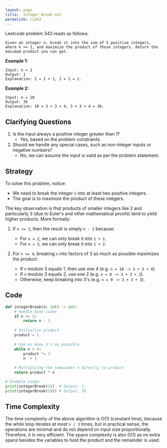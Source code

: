 ```yaml
---
layout: page
title:  Integer Break-out
permalink: /s343
---
```


Leetcode problem 343 reads as follows:

`Given an integer n, break it into the sum of k positive integers, where k >= 2, and maximize the product of those integers. Return the maximum product you can get.`

**Example 1:** 
```
Input: n = 2
Output: 1
Explanation: 2 = 1 + 1, 1 × 1 = 1.
```

**Example 2:**
```
Input: n = 10
Output: 36
Explanation: 10 = 3 + 3 + 4, 3 × 3 × 4 = 36.
```

## Clarifying Questions

1. Is the input always a positive integer greater than 1?
   - Yes, based on the problem constraints.
2. Should we handle any special cases, such as non-integer inputs or negative numbers?
   - No, we can assume the input is valid as per the problem statement.

## Strategy

To solve this problem, notice:

- We need to break the integer `n` into at least two positive integers.
- The goal is to maximize the product of these integers.

The key observation is that products of smaller integers like 2 and particularly 3 (due to Euler's and other mathematical proofs) tend to yield higher products. More formally:

1. If `n <= 3`, then the result is simply `n - 1` because:
   - For `n = 2`, we can only break it into `1 + 1`.
   - For `n = 3`, we can only break it into `1 + 2`.

2. For `n >= 4`, breaking `n` into factors of 3 as much as possible maximizes the product:
   - If `n` modulo 3 equals 1, then use one 4 (e.g. `n = 10 -> 3 + 3 + 4`).
   - If `n` modulo 3 equals 2, use one 2 (e.g. `n = 8 -> 3 + 3 + 2`).
   - Otherwise, keep breaking into 3's (e.g. `n = 9 -> 3 + 3 + 3`).

## Code

```python
def integerBreak(n: int) -> int:
    # Handle base cases
    if n <= 3:
        return n - 1
    
    # Initialize product
    product = 1
    
    # Use as many 3's as possible
    while n > 4:
        product *= 3
        n -= 3
    
    # Multiplying the remainder n directly to product
    return product * n

# Example usage:
print(integerBreak(2))  # Output: 1
print(integerBreak(10)) # Output: 36
```

## Time Complexity

The time complexity of the above algorithm is O(1) (constant time), because the while loop iterates at most `n / 3` times, but in practical sense, the operations are minimal and do not depend on input size proportionally. Therefore, it is very efficient. The space complexity is also O(1) as no extra space besides the variables to hold the product and the remainder is used.